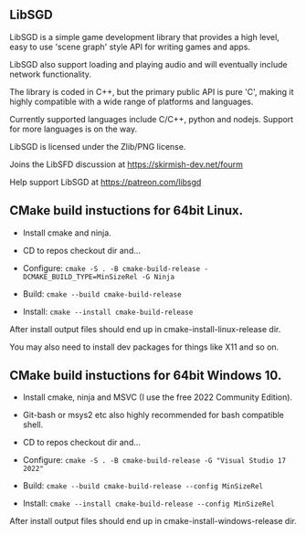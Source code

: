 ## LibSGD

LibSGD is a simple game development library that provides a high level, easy to use 'scene graph' style API for writing games and apps.

LibSGD also support loading and playing audio and will eventually include network functionality.

The library is coded in C++, but the primary public API is pure 'C', making it highly compatible with a wide range of platforms and languages.

Currently supported languages include C/C++, python and nodejs. Support for more languages  is on the way.

LibSGD is licensed under the Zlib/PNG license.

Joins the LibSFD discussion at https://skirmish-dev.net/fourm

Help support LibSGD at https://patreon.com/libsgd


## CMake build instuctions for 64bit Linux.

* Install cmake and ninja.

* CD to repos checkout dir and...

* Configure: ``cmake -S . -B cmake-build-release -DCMAKE_BUILD_TYPE=MinSizeRel -G Ninja``

* Build: ``cmake --build cmake-build-release``

* Install: ``cmake --install cmake-build-release``

After install output files should end up in cmake-install-linux-release dir.

You may also need to install dev packages for things like X11 and so on.


## CMake build instuctions for 64bit Windows 10.

* Install cmake, ninja and MSVC (I use the free 2022 Community Edition).

* Git-bash or msys2 etc also highly recommended for bash compatible shell.

* CD to repos checkout dir and...

* Configure: ``cmake -S . -B cmake-build-release -G "Visual Studio 17 2022"``

* Build: ``cmake --build cmake-build-release --config MinSizeRel``

* Install: ``cmake --install cmake-build-release --config MinSizeRel``

After install output files should end up in cmake-install-windows-release dir.
